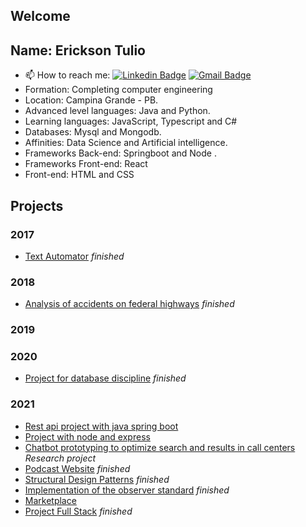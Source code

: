 
## Welcome


## Name: Erickson Tulio
- 📫 How to reach me: 
[![Linkedin Badge](https://img.shields.io/badge/-Erickson%20Tulio-3333cc?style=flat-square&logo=Linkedin&logoColor=white&link=https://www.linkedin.com/in/erickson-eng/)](https://www.linkedin.com/in/erickson-eng/) 
[![Gmail Badge](https://img.shields.io/badge/-erickson.tulio96@gmail.com-3333cc?style=flat-square&logo=Gmail&logoColor=white&link=mailto:erickson.tulio96@gmail.com)](mailto:erickson.tulio96@gmail.com)
- Formation: Completing computer engineering
- Location: Campina Grande - PB.
- Advanced level languages: Java and Python.
- Learning languages: JavaScript, Typescript and C#
- Databases: Mysql and Mongodb.
- Affinities: Data Science and Artificial intelligence.
- Frameworks Back-end: Springboot and Node .
- Frameworks Front-end: React
- Front-end: HTML and CSS


## Projects
### 2017
- [Text Automator](https://github.com/Erickson-Eng/Retencao) *finished*
### 2018
- [Analysis of accidents on federal highways](https://github.com/Erickson-Eng/Projeto-Estatistica) *finished*
### 2019

### 2020
- [Project for database discipline](https://github.com/Erickson-Eng/Banco-de-dados) *finished*
### 2021
- [Rest api project with java spring boot](https://github.com/Erickson-Eng/SpringBotApp) 
- [Project with node and express](https://github.com/Erickson-Eng/Projeto-VGB)
- [Chatbot prototyping to optimize search and results in call centers](https://github.com/Erickson-Eng/Rasa) *Research project* 
- [Podcast Website](https://github.com/Erickson-Eng/NLW-5_Reactjs) *finished*
- [Structural Design Patterns](https://github.com/Erickson-Eng/PadroesDeProjeto) *finished*
- [Implementation of the observer standard](https://github.com/Erickson-Eng/PatternDesignerObserver) *finished*
- [Marketplace](https://github.com/Erickson-Eng/Marketplace "Prototyping phase") 
- [Project Full Stack](https://github.com/Erickson-Eng/fullstackproject) *finished*

